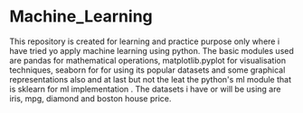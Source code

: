 # Machine_Learning 
This repository is created for learning and practice purpose only where i have tried yo apply machine learning using python. 
The basic modules used are pandas for mathematical operations, matplotlib.pyplot for visualisation techniques, seaborn for 
for using its popular datasets and some graphical representations also and at last but not the leat the python's ml module 
that is sklearn for ml implementation .
The datasets i have or will be using are iris, mpg, diamond and boston house price.

